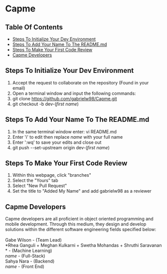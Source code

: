# Capme

<!-- toc -->

## Table Of Contents<br/>
- [Steps To Initialize Your Dev Environment](#Steps-To-Initialize-Your-Dev-Environment)
- [Steps To Add Your Name To The README.md](#Steps-To-Add-Your-Name-To-The-README.md)
- [Steps To Make Your First Code Review](#Steps-To-Make-Your-First-Code-Review)
- [Capme Developers](#Capme-Developers)

## Steps To Initialize Your Dev Environment<br/>
1) Accept the request to collaborate on the repository (Found in your email)<br/>
2) Open a terminal window and input the following commands:
3) git clone https://github.com/gabrielw98/Capme.git<br/>
4) git checkout -b dev-(*first name*)<br/>

## Steps To Add Your Name To The README.md<br/>
1) In the same terminal window enter: vi README.md<br/>
2) Enter 'i' to edit then replace *name* with your full name<br/>
3) Enter ':wq' to save your edits and close out<br/>
4) git push --set-upstream origin dev-(*first name*)<br/>

## Steps To Make Your First Code Review<br/>
1) Within this webpage, click "branches"
2) Select the "Yours" tab
3) Select "New Pull Request"
4) Set the title to "Added My Name" and add gabrielw98 as a reviewer

## Capme Developers
Capme developers are all proficient in object oriented programming and mobile development. Through this medium, they design and develop solutions within the different software engineering fields specified below:<br/><br/>
Gabe Wilson - (Team Lead)<br/>
*Rhea Ganguli + Meghan Kulkarni + Swetha Mohandas + Shruthi Saravanan * - (Machine Learning)<br/>
*name* - (Full-Stack)<br/>
Sahya Nara - (Backend)<br/>
*name* - (Front End)
